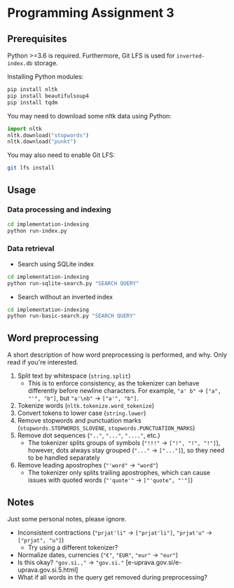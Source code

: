 # Programming Assignment 3

## Prerequisites

Python >=3.6 is required. Furthermore, Git LFS is used for `inverted-index.db` storage.

Installing Python modules:
```bash
pip install nltk
pip install beautifulsoup4
pip install tqdm
```

You may need to download some nltk data using Python:
```python
import nltk
nltk.download("stopwords")
nltk.download("punkt")
```

You may also need to enable Git LFS:
```bash
git lfs install
```


## Usage

### Data processing and indexing

```bash
cd implementation-indexing
python run-index.py
```

### Data retrieval

* Search using SQLite index

```bash
cd implementation-indexing
python run-sqlite-search.py "SEARCH QUERY"
```

* Search without an inverted index

```bash
cd implementation-indexing
python run-basic-search.py "SEARCH QUERY"
```


## Word preprocessing

A short description of how word preprocessing is performed, and why. Only read if you're interested.

1. Split text by whitespace (`string.split`)
	* This is to enforce consistency, as the tokenizer can behave differently before newline characters. For example, `"a' b"` -> `["a", "'", "b"]`, but `"a'\nb"` -> `["a'", "b"]`.
2. Tokenize words (`nltk.tokenize.word_tokenize`)
3. Convert tokens to lower case (`string.lower`)
4. Remove stopwords and punctuation marks (`stopwords.STOPWORDS_SLOVENE`, `stopwords.PUNCTUATION_MARKS`)
5. Remove dot sequences (`".."`, `"..."`, `"...."`, etc.)
	* The tokenizer splits groups of symbols (`"!!!"` -> `["!", "!", "!"]`), however, dots always stay grouped (`"..."` -> `["..."]`), so they need to be handled separately
6. Remove leading apostrophes (`"'word"` -> `"word"`)
	* The tokenizer only splits trailing apostrophes, which can cause issues with quoted words (`"'quote'"` -> `["'quote", "'"]`)


## Notes

Just some personal notes, please ignore.

* Inconsistent contractions (`"prjat'li"` -> `["prjat'li"]`, `"prjat'u"` -> `["prjat", "u"]`)
	* Try using a different tokenizer?
* Normalize dates, currencies (`"€"`, `"EUR"`, `"eur"` -> `"eur"`)
* Is this okay? `"gov.si.,"` -> `"gov.si."` [e-uprava.gov.si/e-uprava.gov.si.5.html]
* What if all words in the query get removed during preprocessing?

